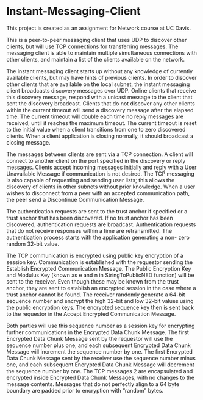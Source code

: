 # Instant-Messaging-Client

This project is created as an assignment for Network course at UC Davis.

This is a peer-to-peer messaging client that uses UDP to discover other clients, but will use TCP connections for transferring messages. The messaging client is able to maintain multiple simultaneous connections with other clients, and maintain a list of the clients available on the network. 

The instant messaging client starts up without any knowledge of currently available clients, but may have hints of previous clients. In order to discover other clients that are available on the local subnet, the instant messaging client broadcasts discovery messages over UDP. Online clients that receive this discovery message, respond with a unicast message to the client that sent the discovery broadcast. Clients that do not discover any other clients within the current timeout will send a discovery message after the elapsed time. The current timeout will double each time no reply messages are received, until it reaches the maximum timeout. The current timeout is reset to the initial value when a client transitions from one to zero discovered clients. When a client application is closing normally, it should broadcast a closing message. 

The messages between clients are sent via a TCP connection. A client will connect to another client on the port specified in the discovery or reply messages. Clients accept incoming messages initially and reply with a User Unavailable Message if communication is not desired. The TCP messaging is also capable of requesting and sending user lists; this allows the discovery of clients in other subnets without prior knowledge. When a user wishes to disconnect from a peer with an accepted communication path, the peer send a Discontinue Communication Message.

The authentication requests are sent to the trust anchor if specified or a trust anchor that has been discovered. If no trust anchor has been discovered, authentication requests are broadcast. Authentication requests that do not receive responses within a time are retransmitted. The authentication process starts with the application generating a non- zero random 32-bit value.

The TCP communication is encrypted using public key encryption of a session key. Communication is established with the requestor sending the Establish Encrypted Communication Message. The Public Encryption Key and Modulus Key (known as e and n in StringToPublicNED function) will be sent to the receiver. Even though these may be known from the trust anchor, they are sent to establish an encrypted session in the case where a trust anchor cannot be found. The receiver randomly generate a 64-bit sequence number and encrypt the high 32-bit and low 32-bit values using the public encryption keys. The encrypted sequence key then is sent back to the requestor in the Accept Encrypted Communication Message.

Both parties will use this sequence number as a session key for encrypting further communications in the Encrypted Data Chunk Message. The first Encrypted Data Chunk Message sent by the requestor will use the sequence number plus one, and each subsequent Encrypted Data Chunk Message will increment the sequence number by one. The first Encrypted Data Chunk Message sent by the receiver use the sequence number minus one, and each subsequent Encrypted Data Chunk Message will decrement the sequence number by one. The TCP messages 2 are encapsulated and encrypted inside Encrypted Data Chunk Messages, with no changes to the message contents. Messages that do not perfectly align to a 64 byte boundary are padded prior to encryption with “random” bytes.

